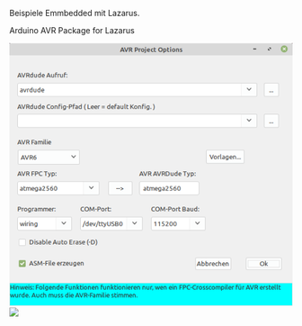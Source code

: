 Beispiele Emmbedded mit Lazarus.

Arduino AVR Package for Lazarus


<img src="avr_package.png">
<img src="https://github.com/sechshelme/Lazarus-Embedded/blob/master/avr_package.png">


